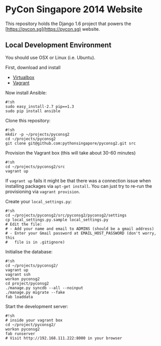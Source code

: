 # PyCon Singapore 2014 Website

This repository holds the Django 1.6 project that powers the
[https://pycon.sg](https://pycon.sg) website.

## Local Development Environment

You should use OSX or Linux (i.e. Ubuntu).

First, download and install 

* [Virtualbox](https://www.virtualbox.org/wiki/Downloads)
* [Vagrant](https://www.vagrantup.com/downloads.html)

Now install Ansible:

    #!sh
    sudo easy_install-2.7 pip==1.3
    sudo pip install ansible

Clone this repository:

    #!sh
    mkdir -p ~/projects/pyconsg2
    cd ~/projects/pyconsg2
    git clone git@github.com:pythonsingapore/pyconsg2.git src 

Provision the Vagrant box (this will take about 30-60 minutes)

    #!sh
    cd ~/projects/pyconsg2/src
    vagrant up

If `vagrant up` fails it might be that there was a connection issue when
installing packages via `apt-get install`. You can just try to re-run the
provisioning via `vagrant provision`.

Create your `local_settings.py`:

    #!sh
    cd ~/projects/pyconsg2/src/pyconsg2/pyconsg2/settings
    cp local_settings.py.sample local_settings.py
    # Edit the file:
    # - Add your name and email to ADMINS (should be a gmail address)
    # - Enter your Gmail password at EMAIL_HOST_PASSWORD (don't worry, this
    #   file is in .gitignore)

Initialise the database:

    #!sh
    cd ~/projects/pyconsg2/
    vagrant up
    vagrant ssh
    workon pyconsg2 
    cd project/pyconsg2
    ./manage.py syncdb --all --noinput
    ./manage.py migrate --fake
    fab loaddata

Start the development server:

    #!sh
    # inside your vagrant box
    cd ~/project/pyconsg2/
    workon pyconsg2
    fab runserver
    # Visit http://192.168.111.222:8000 in your browser

